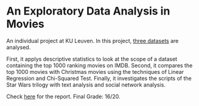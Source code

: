 # An Exploratory Data Analysis in Movies

An individual project at KU Leuven. In this project, [three datasets](https://github.com/dodopianist/Data_Analysis/tree/main/Exploring%20movies/movie_data) are analysed.

First, it applys descriptive statistics to look at the scope of a dataset containing the top 1000 ranking movies on IMDB. Second, it compares the top 1000 movies with Christmas movies using the techniques of Linear Regression and Chi-Squared Test. Finally, it investigates the scripts of the Star Wars trilogy with text analysis and social network analysis.

Check [here](https://github.com/dodopianist/Projects/blob/main/Exploring%20movies/Exploring%20movies.ipynb) for the report.
Final Grade: 16/20.
